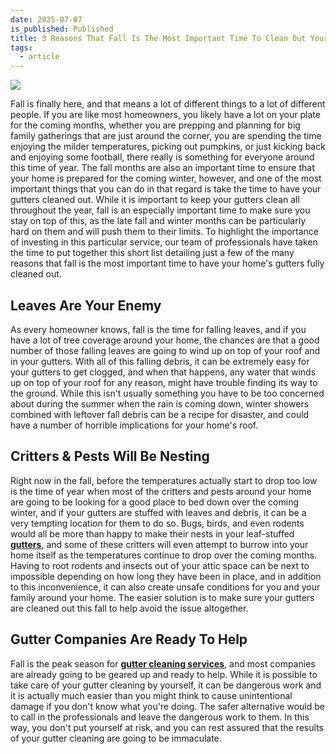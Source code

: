 ```yaml
---
date: 2025-07-07
is_published: Published
title: 3 Reasons That Fall Is The Most Important Time To Clean Out Your Gutters
tags:
  - article
---
```

![](/media/tips-gutter-cleaning-boca-raton-fl.jpg)

Fall is finally here, and that means a lot of different things to a lot of different people. If you are like most homeowners, you likely have a lot on your plate for the coming months, whether you are prepping and planning for big family gatherings that are just around the corner, you are spending the time enjoying the milder temperatures, picking out pumpkins, or just kicking back and enjoying some football, there really is something for everyone around this time of year. The fall months are also an important time to ensure that your home is prepared for the coming winter, however, and one of the most important things that you can do in that regard is take the time to have your gutters cleaned out. While it is important to keep your gutters clean all throughout the year, fall is an especially important time to make sure you stay on top of this, as the late fall and winter months can be particularly hard on them and will push them to their limits. To highlight the importance of investing in this particular service, our team of professionals have taken the time to put together this short list detailing just a few of the many reasons that fall is the most important time to have your home's gutters fully cleaned out.

## Leaves Are Your Enemy

As every homeowner knows, fall is the time for falling leaves, and if you have a lot of tree coverage around your home, the chances are that a good number of those falling leaves are going to wind up on top of your roof and in your gutters. With all of this falling debris, it can be extremely easy for your gutters to get clogged, and when that happens, any water that winds up on top of your roof for any reason, might have trouble finding its way to the ground. While this isn't usually something you have to be too concerned about during the summer when the rain is coming down, winter showers combined with leftover fall debris can be a recipe for disaster, and could have a number of horrible implications for your home's roof.

## Critters & Pests Will Be Nesting

Right now in the fall, before the temperatures actually start to drop too low is the time of year when most of the critters and pests around your home are going to be looking for a good place to bed down over the coming winter, and if your gutters are stuffed with leaves and debris, it can be a very tempting location for them to do so. Bugs, birds, and even rodents would all be more than happy to make their nests in your leaf-stuffed [**gutters**](https://www.novagutter.com/), and some of these critters will even attempt to burrow into your home itself as the temperatures continue to drop over the coming months. Having to root rodents and insects out of your attic space can be next to impossible depending on how long they have been in place, and in addition to this inconvenience, it can also create unsafe conditions for you and your family around your home. The easier solution is to make sure your gutters are cleaned out this fall to help avoid the issue altogether.

## Gutter Companies Are Ready To Help

Fall is the peak season for [**gutter cleaning services**](https://novagutter.com/), and most companies are already going to be geared up and ready to help. While it is possible to take care of your gutter cleaning by yourself, it can be dangerous work and it is actually much easier than you might think to cause unintentional damage if you don't know what you're doing. The safer alternative would be to call in the professionals and leave the dangerous work to them. In this way, you don't put yourself at risk, and you can rest assured that the results of your gutter cleaning are going to be immaculate.